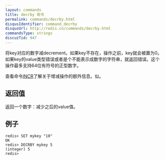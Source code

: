 ```yaml
---
layout: commands
title: decrby 命令
permalink: commands/decrby.html
disqusIdentifier: command_decrby
disqusUrl: http://redis.cn/commands/decrby.html
commandsType: strings
discuzTid: 947
---
```


将key对应的数字减decrement。如果key不存在，操作之前，key就会被置为0。如果key的value类型错误或者是个不能表示成数字的字符串，就返回错误。这个操作最多支持64位有符号的正型数字。

查看命令[INCR](/commands/incr.html)了解关于增减操作的额外信息。似。

## 返回值

返回一个数字：减少之后的value值。

## 例子

	redis> SET mykey "10"
	OK
	redis> DECRBY mykey 5
	(integer) 5
	redis> 
